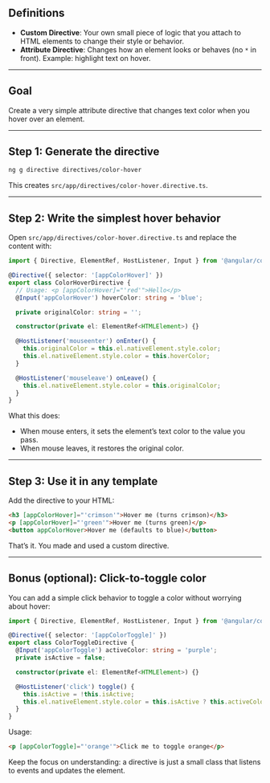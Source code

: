 ## Definitions

- **Custom Directive**: Your own small piece of logic that you attach to HTML elements to change their style or behavior.
- **Attribute Directive**: Changes how an element looks or behaves (no `*` in front). Example: highlight text on hover.

---

## Goal
Create a very simple attribute directive that changes text color when you hover over an element.

---

## Step 1: Generate the directive

```bash
ng g directive directives/color-hover
```

This creates `src/app/directives/color-hover.directive.ts`.

---

## Step 2: Write the simplest hover behavior

Open `src/app/directives/color-hover.directive.ts` and replace the content with:

```ts
import { Directive, ElementRef, HostListener, Input } from '@angular/core';

@Directive({ selector: '[appColorHover]' })
export class ColorHoverDirective {
  // Usage: <p [appColorHover]="'red'">Hello</p>
  @Input('appColorHover') hoverColor: string = 'blue';

  private originalColor: string = '';

  constructor(private el: ElementRef<HTMLElement>) {}

  @HostListener('mouseenter') onEnter() {
    this.originalColor = this.el.nativeElement.style.color;
    this.el.nativeElement.style.color = this.hoverColor;
  }

  @HostListener('mouseleave') onLeave() {
    this.el.nativeElement.style.color = this.originalColor;
  }
}
```

What this does:
- When mouse enters, it sets the element’s text color to the value you pass.
- When mouse leaves, it restores the original color.

---

## Step 3: Use it in any template

Add the directive to your HTML:

```html
<h3 [appColorHover]="'crimson'">Hover me (turns crimson)</h3>
<p [appColorHover]="'green'">Hover me (turns green)</p>
<button appColorHover>Hover me (defaults to blue)</button>
```

That’s it. You made and used a custom directive.

---

## Bonus (optional): Click-to-toggle color

You can add a simple click behavior to toggle a color without worrying about hover:

```ts
import { Directive, ElementRef, HostListener, Input } from '@angular/core';

@Directive({ selector: '[appColorToggle]' })
export class ColorToggleDirective {
  @Input('appColorToggle') activeColor: string = 'purple';
  private isActive = false;

  constructor(private el: ElementRef<HTMLElement>) {}

  @HostListener('click') toggle() {
    this.isActive = !this.isActive;
    this.el.nativeElement.style.color = this.isActive ? this.activeColor : '';
  }
}
```

Usage:

```html
<p [appColorToggle]="'orange'">Click me to toggle orange</p>
```

Keep the focus on understanding: a directive is just a small class that listens to events and updates the element.
